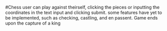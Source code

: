 #Chess 
  user can play against theirself, clicking the pieces or inputting the coordinates in the text input and clicking submit. some features have yet to be implemented, such as checking, castling, and en passent. Game ends upon the capture of a king
